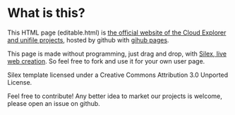 # What is this?

This HTML page (editable.html) is [the official website of the Cloud Explorer and unifile projects](http://cloud-explorer.org/), hosted by github with [gihub pages](https://pages.github.com/).

This page is made without programming, just drag and drop, with [Silex, live web creation](http://www.silex.me/). So feel free to fork and use it for your own user page.

Silex template licensed under a Creative Commons Attribution 3.0 Unported License.

Feel free to contribute! Any better idea to market our projects is welcome, please open an issue on github.

